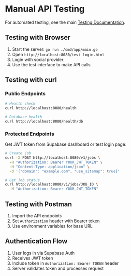 # Manual API Testing

For automated testing, see the main [Testing Documentation](README.md).

## Testing with Browser

1. Start the server: `go run ./cmd/app/main.go`
2. Open `http://localhost:8080/test-login.html`
3. Login with social provider
4. Use the test interface to make API calls

## Testing with curl

### Public Endpoints

```bash
# Health check
curl http://localhost:8080/health

# Database health
curl http://localhost:8080/health/db
```

### Protected Endpoints

Get JWT token from Supabase dashboard or test login page:

```bash
# Create job
curl -X POST http://localhost:8080/v1/jobs \
  -H "Authorization: Bearer YOUR_JWT_TOKEN" \
  -H "Content-Type: application/json" \
  -d '{"domain": "example.com", "use_sitemap": true}'

# Get job status
curl http://localhost:8080/v1/jobs/JOB_ID \
  -H "Authorization: Bearer YOUR_JWT_TOKEN"
```

## Testing with Postman

1. Import the API endpoints
2. Set `Authorization` header with Bearer token
3. Use environment variables for base URL

## Authentication Flow

1. User logs in via Supabase Auth
2. Receives JWT token
3. Include token in `Authorization: Bearer TOKEN` header
4. Server validates token and processes request